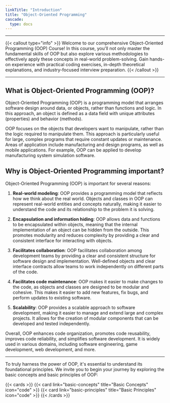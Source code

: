 ```yaml
---
linkTitle: "Introduction"
title: "Object-Oriented Programming"
cascade:
  type: docs
---
```

___

{{< callout type="info" >}}
Welcome to our comprehensive Object-Oriented Programming (OOP) Course! In this course, you'll not only master the fundamental skills of OOP but also explore various methodologies to effectively apply these concepts in real-world problem-solving. Gain hands-on experience with practical coding exercises, in-depth theoretical explanations, and industry-focused interview preparation.
{{< /callout >}}

___

## What is Object-Oriented Programming (OOP)?

Object-Oriented Programming (OOP) is a programming model that arranges software design around data, or objects, rather than functions and logic. In this approach, an object is defined as a data field with unique attributes (properties) and behavior (methods).

OOP focuses on the objects that developers want to manipulate, rather than the logic required to manipulate them. This approach is particularly useful for large, complex programs that require constant updates or maintenance. Areas of application include manufacturing and design programs, as well as mobile applications. For example, OOP can be applied to develop manufacturing system simulation software.


## Why is Object-Oriented Programming important?

Object-Oriented Programming (OOP) is important for several reasons:

1. **Real-world modeling**: OOP provides a programming model that reflects how we think about the real world. Objects and classes in OOP can represent real-world entities and concepts naturally, making it easier to understand the code and its relationship to the problem it is solving.

2. **Encapsulation and information hiding**: OOP allows data and functions to be encapsulated within objects, meaning that the internal implementation of an object can be hidden from the outside. This promotes modularity and reduces complexity by providing a clear and consistent interface for interacting with objects.

3. **Facilitates collaboration**: OOP facilitates collaboration among development teams by providing a clear and consistent structure for software design and implementation. Well-defined objects and clear interface contracts allow teams to work independently on different parts of the code.

4. **Facilitates code maintenance**: OOP makes it easier to make changes to the code, as objects and classes are designed to be modular and cohesive. This makes it easier to add new features, fix bugs, and perform updates to existing software.

5. **Scalability**: OOP provides a scalable approach to software development, making it easier to manage and extend large and complex projects. It allows for the creation of modular components that can be developed and tested independently.

Overall, OOP enhances code organization, promotes code reusability, improves code reliability, and simplifies software development. It is widely used in various domains, including software engineering, game development, web development, and more.
___
To truly harness the power of OOP, it's essential to understand its foundational principles. We invite you to begin your journey by exploring the basic concepts and basic principles of OOP:


{{< cards >}}
  {{< card link="basic-concepts" title="Basic Concepts" icon="code" >}}
  {{< card link="basic-principles" title="Basic Principles" icon="code" >}}
{{< /cards >}}